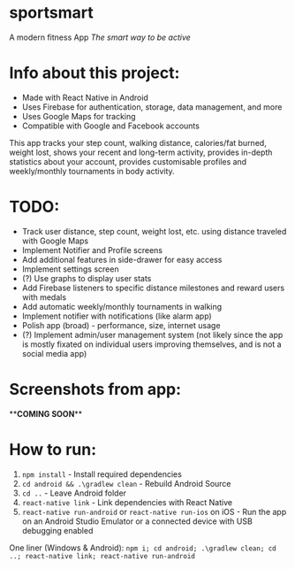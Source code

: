 # sportsmart
A modern fitness App
*The smart way to be active*

# Info about this project:
- Made with React Native in Android
- Uses Firebase for authentication, storage, data management, and more
- Uses Google Maps for tracking
- Compatible with Google and Facebook accounts

This app tracks your step count, walking distance, calories/fat burned, weight lost, shows your recent and long-term activity, provides in-depth statistics about your account, provides customisable profiles and weekly/monthly tournaments in body activity.

# TODO:
- Track user distance, step count, weight lost, etc. using distance traveled with Google Maps
- Implement Notifier and Profile screens
- Add additional features in side-drawer for easy access
- Implement settings screen
- (?) Use graphs to display user stats
- Add Firebase listeners to specific distance milestones and reward users with medals
- Add automatic weekly/monthly tournaments in walking
- Implement notifier with notifications (like alarm app)
- Polish app (broad) - performance, size, internet usage
- (?) Implement admin/user management system (not likely since the app is mostly fixated on individual users improving themselves, and is not a social media app)

# Screenshots from app:
\*\***COMING SOON****

# How to run:
1.  `npm install`  - Install required dependencies
2.  `cd android && .\gradlew clean`  - Rebuild Android Source
3.  `cd ..` - Leave Android folder
4.  `react-native link`  - Link dependencies with React Native
5.  `react-native run-android`  or  `react-native run-ios`  on iOS - Run the app on an Android Studio Emulator or a connected device with USB debugging enabled

One liner (Windows & Android): `npm i; cd android; .\gradlew clean; cd ..; react-native link; react-native run-android`
